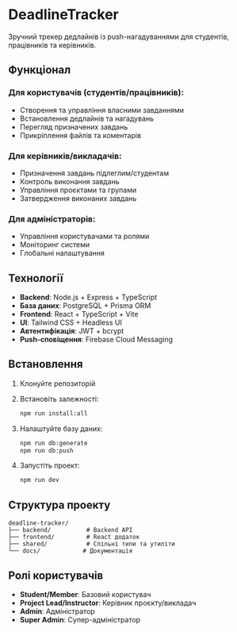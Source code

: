 # DeadlineTracker

Зручний трекер дедлайнів із push-нагадуваннями для студентів, працівників та керівників.

## Функціонал

### Для користувачів (студентів/працівників):
- Створення та управління власними завданнями
- Встановлення дедлайнів та нагадувань
- Перегляд призначених завдань
- Прикріплення файлів та коментарів

### Для керівників/викладачів:
- Призначення завдань підлеглим/студентам
- Контроль виконання завдань
- Управління проєктами та групами
- Затвердження виконаних завдань

### Для адміністраторів:
- Управління користувачами та ролями
- Моніторинг системи
- Глобальні налаштування

## Технології

- **Backend**: Node.js + Express + TypeScript
- **База даних**: PostgreSQL + Prisma ORM
- **Frontend**: React + TypeScript + Vite
- **UI**: Tailwind CSS + Headless UI
- **Автентифікація**: JWT + bcrypt
- **Push-сповіщення**: Firebase Cloud Messaging

## Встановлення

1. Клонуйте репозиторій
2. Встановіть залежності:
   ```bash
   npm run install:all
   ```

3. Налаштуйте базу даних:
   ```bash
   npm run db:generate
   npm run db:push
   ```

4. Запустіть проект:
   ```bash
   npm run dev
   ```

## Структура проекту

```
deadline-tracker/
├── backend/          # Backend API
├── frontend/         # React додаток
├── shared/           # Спільні типи та утиліти
└── docs/            # Документація
```

## Ролі користувачів

- **Student/Member**: Базовий користувач
- **Project Lead/Instructor**: Керівник проєкту/викладач
- **Admin**: Адміністратор
- **Super Admin**: Супер-адміністратор

